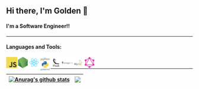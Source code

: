 ## Hi there, I'm Golden 👋

#### I'm a Software Engineer!!

---

#### Languages and Tools:

<img align="left" width='30px' src="https://raw.githubusercontent.com/github/explore/80688e429a7d4ef2fca1e82350fe8e3517d3494d/topics/javascript/javascript.png" />

<img align="left" width='30px'  src="https://raw.githubusercontent.com/github/explore/80688e429a7d4ef2fca1e82350fe8e3517d3494d/topics/nodejs/nodejs.png" />

<img align="left" width='30px' src="https://raw.githubusercontent.com/github/explore/80688e429a7d4ef2fca1e82350fe8e3517d3494d/topics/react/react.png" />

<img align="left" width='30px' src="https://github.com/Goldenbwuoy/Goldenbwuoy/blob/main/python.png?raw=true" />

<img align="left" width='30px' src="https://github.com/Goldenbwuoy/Goldenbwuoy/blob/main/flask.jpeg?raw=true" />

<img align="left" width='30px' src="https://github.com/Goldenbwuoy/Goldenbwuoy/blob/main/mongodb.png?raw=true" />

<img align="left" width='30px' src="https://github.com/Goldenbwuoy/Goldenbwuoy/blob/main/mysql.png?raw=true" />

<img align="left" width='30px' src="https://raw.githubusercontent.com/github/explore/5c058a388828bb5fde0bcafd4bc867b5bb3f26f3/topics/graphql/graphql.png" />

<br />

  
---

| <a href="https://github.com/Goldenbwuoy/github-readme-stats"><img align="center" src="https://github-readme-stats.vercel.app/api?username=Goldenbwuoy&show_icons=true&include_all_commits=true&theme=buefy&hide_border=true" alt="Anurag's github stats" /></a> | <a href="https://github.com/Goldenbwuoy/github-readme-stats"><img align="center" src="https://github-readme-stats.vercel.app/api/top-langs/?username=Goldenbwuoy&layout=compact&theme=buefy&hide_border=true" /></a> |
| ------------- | ------------- |
